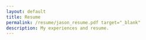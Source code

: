 ```yaml
---
layout: default
title: Resume
permalink: /resume/jason_resume.pdf target="_blank"
description: My experiences and resume.
---
```

